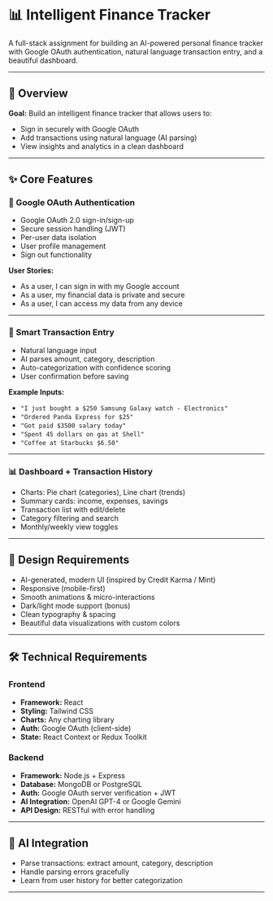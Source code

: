 # 📊 Intelligent Finance Tracker

A full-stack assignment for building an AI-powered personal finance tracker with Google OAuth authentication, natural language transaction entry, and a beautiful dashboard.

---

## 🚀 Overview

**Goal:** Build an intelligent finance tracker that allows users to:
- Sign in securely with Google OAuth
- Add transactions using natural language (AI parsing)
- View insights and analytics in a clean dashboard

---

## ✨ Core Features

### 🔐 Google OAuth Authentication
- Google OAuth 2.0 sign-in/sign-up
- Secure session handling (JWT)
- Per-user data isolation
- User profile management
- Sign out functionality

**User Stories:**
- As a user, I can sign in with my Google account  
- As a user, my financial data is private and secure  
- As a user, I can access my data from any device  

---

### 🤖 Smart Transaction Entry
- Natural language input
- AI parses amount, category, description
- Auto-categorization with confidence scoring
- User confirmation before saving

**Example Inputs:**
- `"I just bought a $250 Samsung Galaxy watch - Electronics"`
- `"Ordered Panda Express for $25"`
- `"Got paid $3500 salary today"`
- `"Spent 45 dollars on gas at Shell"`
- `"Coffee at Starbucks $6.50"`

---

### 📊 Dashboard + Transaction History
- Charts: Pie chart (categories), Line chart (trends)
- Summary cards: income, expenses, savings
- Transaction list with edit/delete
- Category filtering and search
- Monthly/weekly view toggles

---

## 🎨 Design Requirements
- AI-generated, modern UI (inspired by Credit Karma / Mint)
- Responsive (mobile-first)
- Smooth animations & micro-interactions
- Dark/light mode support (bonus)
- Clean typography & spacing
- Beautiful data visualizations with custom colors

---

## 🛠 Technical Requirements

### Frontend
- **Framework:** React
- **Styling:** Tailwind CSS
- **Charts:** Any charting library
- **Auth:** Google OAuth (client-side)
- **State:** React Context or Redux Toolkit

### Backend
- **Framework:** Node.js + Express
- **Database:** MongoDB or PostgreSQL
- **Auth:** Google OAuth server verification + JWT
- **AI Integration:** OpenAI GPT-4 or Google Gemini
- **API Design:** RESTful with error handling

---

## 🤖 AI Integration
- Parse transactions: extract amount, category, description
- Handle parsing errors gracefully
- Learn from user history for better categorization

---
